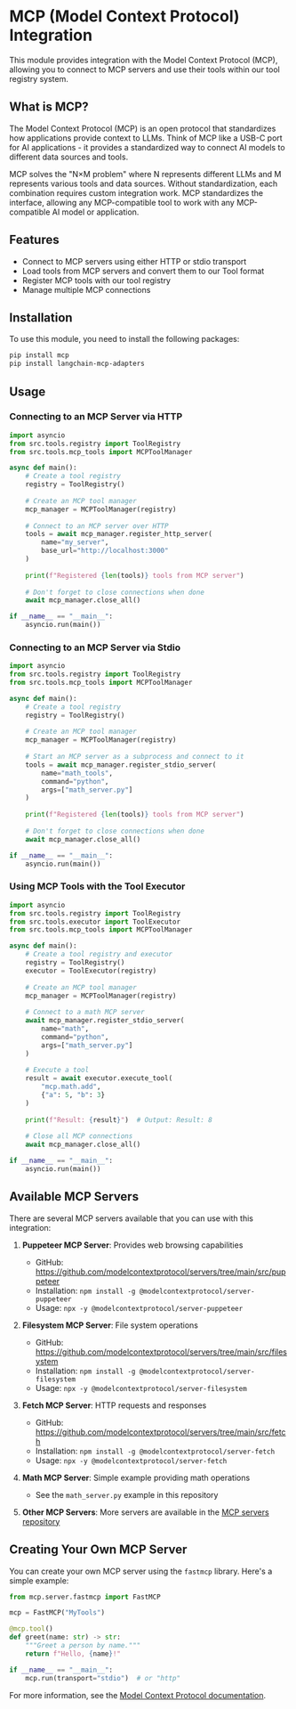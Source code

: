 # MCP (Model Context Protocol) Integration

This module provides integration with the Model Context Protocol (MCP), allowing you to connect to MCP servers and use their tools within our tool registry system.

## What is MCP?

The Model Context Protocol (MCP) is an open protocol that standardizes how applications provide context to LLMs. Think of MCP like a USB-C port for AI applications - it provides a standardized way to connect AI models to different data sources and tools.

MCP solves the "N×M problem" where N represents different LLMs and M represents various tools and data sources. Without standardization, each combination requires custom integration work. MCP standardizes the interface, allowing any MCP-compatible tool to work with any MCP-compatible AI model or application.

## Features

- Connect to MCP servers using either HTTP or stdio transport
- Load tools from MCP servers and convert them to our Tool format
- Register MCP tools with our tool registry
- Manage multiple MCP connections

## Installation

To use this module, you need to install the following packages:

```bash
pip install mcp
pip install langchain-mcp-adapters
```

## Usage

### Connecting to an MCP Server via HTTP

```python
import asyncio
from src.tools.registry import ToolRegistry
from src.tools.mcp_tools import MCPToolManager

async def main():
    # Create a tool registry
    registry = ToolRegistry()
    
    # Create an MCP tool manager
    mcp_manager = MCPToolManager(registry)
    
    # Connect to an MCP server over HTTP
    tools = await mcp_manager.register_http_server(
        name="my_server",
        base_url="http://localhost:3000"
    )
    
    print(f"Registered {len(tools)} tools from MCP server")
    
    # Don't forget to close connections when done
    await mcp_manager.close_all()

if __name__ == "__main__":
    asyncio.run(main())
```

### Connecting to an MCP Server via Stdio

```python
import asyncio
from src.tools.registry import ToolRegistry
from src.tools.mcp_tools import MCPToolManager

async def main():
    # Create a tool registry
    registry = ToolRegistry()
    
    # Create an MCP tool manager
    mcp_manager = MCPToolManager(registry)
    
    # Start an MCP server as a subprocess and connect to it
    tools = await mcp_manager.register_stdio_server(
        name="math_tools",
        command="python",
        args=["math_server.py"]
    )
    
    print(f"Registered {len(tools)} tools from MCP server")
    
    # Don't forget to close connections when done
    await mcp_manager.close_all()

if __name__ == "__main__":
    asyncio.run(main())
```

### Using MCP Tools with the Tool Executor

```python
import asyncio
from src.tools.registry import ToolRegistry
from src.tools.executor import ToolExecutor
from src.tools.mcp_tools import MCPToolManager

async def main():
    # Create a tool registry and executor
    registry = ToolRegistry()
    executor = ToolExecutor(registry)
    
    # Create an MCP tool manager
    mcp_manager = MCPToolManager(registry)
    
    # Connect to a math MCP server
    await mcp_manager.register_stdio_server(
        name="math",
        command="python",
        args=["math_server.py"]
    )
    
    # Execute a tool
    result = await executor.execute_tool(
        "mcp.math.add",
        {"a": 5, "b": 3}
    )
    
    print(f"Result: {result}")  # Output: Result: 8
    
    # Close all MCP connections
    await mcp_manager.close_all()

if __name__ == "__main__":
    asyncio.run(main())
```

## Available MCP Servers

There are several MCP servers available that you can use with this integration:

1. **Puppeteer MCP Server**: Provides web browsing capabilities
   - GitHub: https://github.com/modelcontextprotocol/servers/tree/main/src/puppeteer
   - Installation: `npm install -g @modelcontextprotocol/server-puppeteer`
   - Usage: `npx -y @modelcontextprotocol/server-puppeteer`

2. **Filesystem MCP Server**: File system operations
   - GitHub: https://github.com/modelcontextprotocol/servers/tree/main/src/filesystem
   - Installation: `npm install -g @modelcontextprotocol/server-filesystem`
   - Usage: `npx -y @modelcontextprotocol/server-filesystem`

3. **Fetch MCP Server**: HTTP requests and responses
   - GitHub: https://github.com/modelcontextprotocol/servers/tree/main/src/fetch
   - Installation: `npm install -g @modelcontextprotocol/server-fetch`
   - Usage: `npx -y @modelcontextprotocol/server-fetch`

4. **Math MCP Server**: Simple example providing math operations
   - See the `math_server.py` example in this repository

5. **Other MCP Servers**: More servers are available in the [MCP servers repository](https://github.com/modelcontextprotocol/servers/tree/main/src)

## Creating Your Own MCP Server

You can create your own MCP server using the `fastmcp` library. Here's a simple example:

```python
from mcp.server.fastmcp import FastMCP

mcp = FastMCP("MyTools")

@mcp.tool()
def greet(name: str) -> str:
    """Greet a person by name."""
    return f"Hello, {name}!"

if __name__ == "__main__":
    mcp.run(transport="stdio")  # or "http"
```

For more information, see the [Model Context Protocol documentation](https://modelcontextprotocol.io/). 